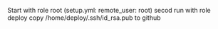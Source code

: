 Start with role root (setup.yml: remote_user: root)
secod run with role deploy
copy /home/deploy/.ssh/id_rsa.pub to github
